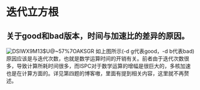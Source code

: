 # 迭代立方根
## 关于good和bad版本，时间与加速比的差异的原因。
![DSIWX9M13$U@~57%7OAKSGR](https://user-images.githubusercontent.com/97599487/195972809-56e5f781-17c6-4045-861d-652759c5ebe0.png)
如上图所示(-d g代表good，-d b代表bad)  
原因应该是与迭代次数，也就是数学运算时间的开销有关。前者由于迭代次数很多，导致计算所耗时间很多，而ISPC对于数学运算的增幅是很巨大的，多核加速也是在计算方面的。详见第四题的博客嗷，里面有提到相关内容，这里就不再赘述。
